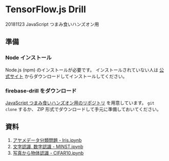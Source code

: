 # TensorFlow.js Drill

20181123 JavaScript つまみ食いハンズオン用

## 準備

### Node インストール

Node.js (npm) のインストールが必要です。
インストールされていない人は [公式サイト](https://nodejs.org/ja/) からダウンロードしてインストールしてください。

### firebase-drill をダウンロード

[JavaScript つまみ食いハンズオン用のリポジトリ](https://github.com/todays-mitsui/tensorflow-drill) を用意しています。
`git clone` するか、 ZIP 形式でダウンロードして手元に準備しておいてください。

## 資料

1. [アヤメデータ分類問題  - Iris.ipynb](https://colab.research.google.com/drive/1fZwWFYbLNycPU0Jyop2l8DHIqQVfn4-R)
2. [文字認識, 数字認識 - MINST.ipynb](https://colab.research.google.com/drive/1RH1d26CtdHks8k-Uh1Y_0FXySDy6MG3u)
3. [写真から物体認識 - CIFAR10.ipynb](https://colab.research.google.com/drive/1YTjV35K06uKZsVaKMzbo1o6ctC34L1NB)
